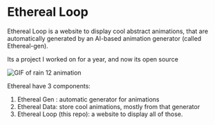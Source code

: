 # Ethereal Loop
Ethereal Loop is a website to display cool abstract animations, that are automatically generated by an AI-based animation generator (called Ethereal-gen).

Its a project I worked on for a year, and now its open source

![GIF of rain 12 animation](readme/rain12-gif.gif)

Ethereal have 3 components:
1. Ethereal Gen : automatic generator for animations
2. Ethereal Data: store cool animations, mostly from that generator
3. Ethereal Loop (this repo): a website to display all of those.